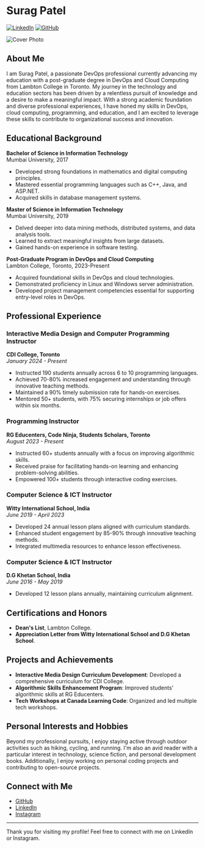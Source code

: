 # Surag Patel

[![LinkedIn](https://img.shields.io/badge/LinkedIn-Surag_Patel-blue?style=flat-square&logo=LinkedIn)](https://www.linkedin.com/in/suragsp)
[![GitHub](https://img.shields.io/badge/GitHub-suragsp-black?style=flat-square&logo=GitHub)](https://github.com/suragsp)

![Cover Photo](https://media.licdn.com/dms/image/D5616AQEvVFEuX9I2RQ/profile-displaybackgroundimage-shrink_350_1400/0/1715977824408?e=1724889600&v=beta&t=3QXpAs_wkOBPGseit5qiLVdAEK5Q5Kgk50gV1Zm1hIs)

## About Me

I am Surag Patel, a passionate DevOps professional currently advancing my education with a post-graduate degree in DevOps and Cloud Computing from Lambton College in Toronto. My journey in the technology and education sectors has been driven by a relentless pursuit of knowledge and a desire to make a meaningful impact. With a strong academic foundation and diverse professional experiences, I have honed my skills in DevOps, cloud computing, programming, and education, and I am excited to leverage these skills to contribute to organizational success and innovation.

## Educational Background

**Bachelor of Science in Information Technology**  
Mumbai University, 2017  
- Developed strong foundations in mathematics and digital computing principles.
- Mastered essential programming languages such as C++, Java, and ASP.NET.
- Acquired skills in database management systems.

**Master of Science in Information Technology**  
Mumbai University, 2019  
- Delved deeper into data mining methods, distributed systems, and data analysis tools.
- Learned to extract meaningful insights from large datasets.
- Gained hands-on experience in software testing.

**Post-Graduate Program in DevOps and Cloud Computing**  
Lambton College, Toronto, 2023-Present  
- Acquired foundational skills in DevOps and cloud technologies.
- Demonstrated proficiency in Linux and Windows server administration.
- Developed project management competencies essential for supporting entry-level roles in DevOps.

## Professional Experience

### Interactive Media Design and Computer Programming Instructor  
**CDI College, Toronto**  
*January 2024 - Present*  
- Instructed 190 students annually across 6 to 10 programming languages.
- Achieved 70-80% increased engagement and understanding through innovative teaching methods.
- Maintained a 90% timely submission rate for hands-on exercises.
- Mentored 50+ students, with 75% securing internships or job offers within six months.

### Programming Instructor  
**RG Educenters, Code Ninja, Students Scholars, Toronto**  
*August 2023 - Present*  
- Instructed 60+ students annually with a focus on improving algorithmic skills.
- Received praise for facilitating hands-on learning and enhancing problem-solving abilities.
- Empowered 100+ students through interactive coding exercises.

### Computer Science & ICT Instructor  
**Witty International School, India**  
*June 2019 - April 2023*  
- Developed 24 annual lesson plans aligned with curriculum standards.
- Enhanced student engagement by 85-90% through innovative teaching methods.
- Integrated multimedia resources to enhance lesson effectiveness.

### Computer Science & ICT Instructor  
**D.G Khetan School, India**  
*June 2016 - May 2019*  
- Developed 12 lesson plans annually, maintaining curriculum alignment.

## Certifications and Honors

- **Dean's List**, Lambton College.
- **Appreciation Letter from Witty International School and D.G Khetan School**.

## Projects and Achievements

- **Interactive Media Design Curriculum Development**: Developed a comprehensive curriculum for CDI College.
- **Algorithmic Skills Enhancement Program**: Improved students' algorithmic skills at RG Educenters.
- **Tech Workshops at Canada Learning Code**: Organized and led multiple tech workshops.

## Personal Interests and Hobbies

Beyond my professional pursuits, I enjoy staying active through outdoor activities such as hiking, cycling, and running. I'm also an avid reader with a particular interest in technology, science fiction, and personal development books. Additionally, I enjoy working on personal coding projects and contributing to open-source projects.

## Connect with Me

- [GitHub](https://github.com/suragsp)
- [LinkedIn](https://www.linkedin.com/in/suragsp)
- [Instagram](https://www.instagram.com/surag_patel/)

---

Thank you for visiting my profile! Feel free to connect with me on LinkedIn or Instagram.
